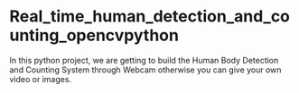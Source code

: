 # Real_time_human_detection_and_counting_opencvpython
In this python project, we are getting to build the Human Body Detection and Counting
System through Webcam otherwise you can give your own video or images.
